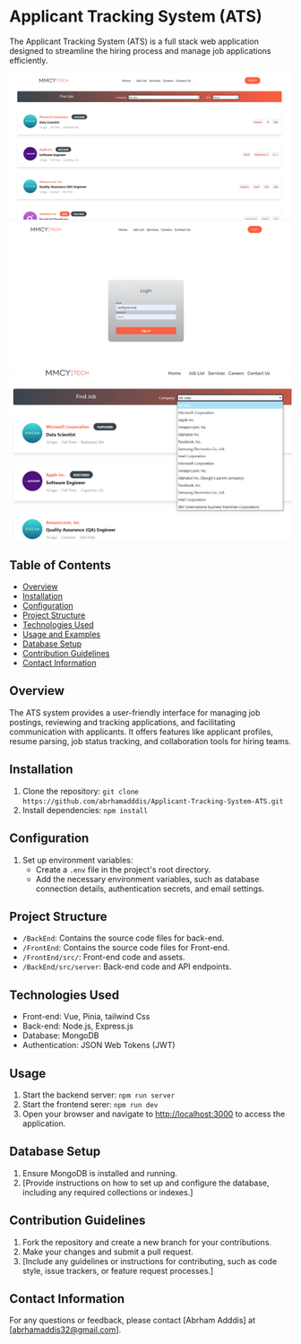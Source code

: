 # Applicant Tracking System (ATS)

The Applicant Tracking System (ATS) is a full stack web application designed to streamline the hiring process and manage job applications efficiently.

![job listing page img](FrontEnd/src/assets/Joblisting-page.PNG)
![login page img](FrontEnd/src/assets/login.PNG) ![login page img](FrontEnd/src/assets/Filter.jpg)
## Table of Contents
- [Overview](#overview)
- [Installation](#installation)
- [Configuration](#configuration)
- [Project Structure](#project-structure)
- [Technologies Used](#technologies-used)
- [Usage and Examples](#usage-and-examples)
- [Database Setup](#database-setup)
- [Contribution Guidelines](#contribution-guidelines)
- [Contact Information](#contact-information)

## Overview
The ATS system provides a user-friendly interface for managing job postings, reviewing and tracking applications, and facilitating communication with applicants. It offers features like applicant profiles, resume parsing, job status tracking, and collaboration tools for hiring teams.

## Installation
1. Clone the repository: `git clone https://github.com/abrhamadddis/Applicant-Tracking-System-ATS.git`
2. Install dependencies: `npm install`

## Configuration
1. Set up environment variables:
   - Create a `.env` file in the project's root directory.
   - Add the necessary environment variables, such as database connection details, authentication secrets, and email settings.

## Project Structure
- `/BackEnd`: Contains the source code files for back-end.
- `/FrontEnd`: Contains the source code files for Front-end.
- `/FrontEnd/src/`: Front-end code and assets.
- `/BackEnd/src/server`: Back-end code and API endpoints.

## Technologies Used
- Front-end: Vue, Pinia, tailwind Css
- Back-end: Node.js, Express.js
- Database: MongoDB
- Authentication: JSON Web Tokens (JWT)

## Usage
1. Start the backend server: `npm run server`
2. Start the frontend serer: `npm run dev`
3. Open your browser and navigate to [http://localhost:3000](http://localhost:3000) to access the application.

## Database Setup
1. Ensure MongoDB is installed and running.
2. [Provide instructions on how to set up and configure the database, including any required collections or indexes.]


## Contribution Guidelines
1. Fork the repository and create a new branch for your contributions.
2. Make your changes and submit a pull request.
3. [Include any guidelines or instructions for contributing, such as code style, issue trackers, or feature request processes.]

## Contact Information
For any questions or feedback, please contact [Abrham Adddis] at [abrhamaddis32@gmail.com].